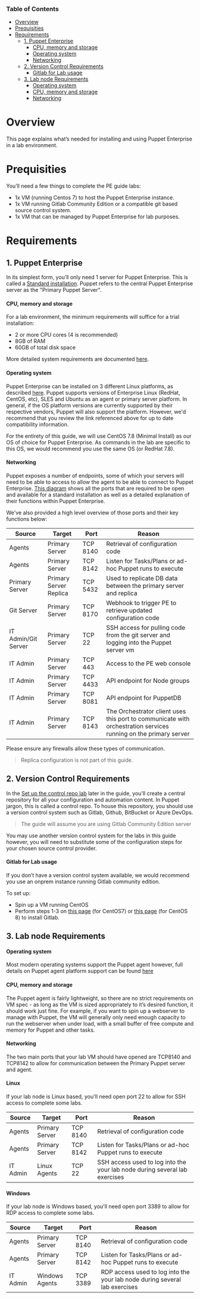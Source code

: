 <div class="tocoutline">

### Table of Contents

<div class="toc">

- [Overview](#overview)
- [Prequisities](#prequisities)
- [Requirements](#requirements)
    - [1. Puppet Enterprise](#1-puppet-enterprise)
      - [CPU, memory and storage](#cpu-memory-and-storage)
      - [Operating system](#operating-system)
      - [Networking](#networking)
    - [2. Version Control Requirements](#2-version-control-requirements)
      - [Gitlab for Lab usage](#gitlab-for-lab-usage)
    - [3. Lab node Requirements](#3-lab-node-requirements)
      - [Operating system](#operating-system-1)
      - [CPU, memory and storage](#cpu-memory-and-storage-1)
      - [Networking](#networking-1)

</div>

</div>

# Overview

This page explains what’s needed for installing and using Puppet Enterprise in a lab environment.

# Prequisities

You’ll need a few things to complete the PE guide labs:

- 1x VM (running Centos 7) to host the Puppet Enterprise instance.
- 1x VM running Gitlab Community Edition or a compatible git based source control system.
- 1x VM that can be managed by Puppet Enterprise for lab purposes.

# Requirements
## 1. Puppet Enterprise 

In its simplest form, you’ll only need 1 server for Puppet Enterprise. This is called a <a href="https://puppet.com/docs/pe/latest/choosing_an_architecture.html#standard-installation" target="_blank">Standard installation</a>. Puppet refers to the central Puppet Enterprise server as the "Primary Puppet Server".

#### CPU, memory and storage

For a lab environment, the minimum requirements will suffice for a trial installation:

* 2 or more CPU cores (4 is recommended)
* 8GB of RAM
* 60GB of total disk space

More detailed system requirements are documented <a href="https://puppet.com/docs/pe/latest/hardware_requirements.html" target="_blank">here</a>.

#### Operating system

Puppet Enterprise can be installed on 3 different Linux platforms, as described <a href="https://puppet.com/docs/pe/latest/supported_operating_systems.html#supported_operating_systems_and_devices__puppet_master_platforms" target="_blank">here</a>. Puppet supports versions of Enterprise Linux (RedHat, CentOS, etc), SLES and Ubuntu as an agent or primary server platform. In general, if the OS platform versions are currently supported by their respective vendors, Puppet will also support the platform. However, we'd recommend that you review the link referenced above for up to date compatibility information.

For the entirety of this guide, we will use CentOS 7.8 (Minimal Install) as our OS of choice for Puppet Enterprise. As commands in the lab are specific to this OS, we would recommend you use the same OS (or RedHat 7.8).

#### Networking

Puppet exposes a number of endpoints, some of which your servers will need to be able to access to allow the agent to be able to connect to Puppet Enterprise. <a href="https://puppet.com/docs/pe/latest/system_configuration.html#firewall_standard" target="_blank">This diagram</a> shows all the ports that are required to be open and available for a standard installation as well as a detailed explanation of their functions within Puppet Enterprise.

We've also provided a high level overview of those ports and their key functions below:

| Source       | Target            |  Port         |    Reason                                                    |
| -----------  | -----------       |-------------    |-----------                                                   |
| Agents       | Primary Server | TCP 8140      | Retrieval of configuration code                              |
| Agents       | Primary Server | TCP 8142      | Listen for Tasks/Plans or ad-hoc Puppet runs to execute      |
| Primary Server     | Primary Server Replica | TCP 5432      | Used to replicate DB data between the primary server and replica  	                                |
| Git Server   | Primary Server | TCP 8170      | Webhook to trigger PE to retrieve updated configuration code |
| IT Admin/Git Server      | Primary Server | TCP 22      | SSH access for pulling code from the git server and logging into the Puppet server vm                                    |
| IT Admin     | Primary Server | TCP 443       | Access to the PE web console                                 |
| IT Admin     | Primary Server | TCP 4433      | API endpoint for Node groups                                 |
| IT Admin     | Primary Server | TCP 8081      | API endpoint for PuppetDB                                    |
| IT Admin     | Primary Server | TCP 8143      | The Orchestrator client uses this port to communicate with orchestration services running on the primary server                                   |


Please ensure any firewalls allow these types of communication.

>  Replica configuration is not part of this guide.


## 2. Version Control Requirements
In the <a href="https://kinners00.github.io/puppet-enterprise-guide/labs/lab-set-up-the-control-repo.html" target="_blank">Set up the control repo lab</a> later in the guide, you’ll create a central repository for all your configuration and automation content. In Puppet jargon, this is called a control repo. To house this repository, you should use a version control system such as Gitlab, Github, BitBucket or Azure DevOps. 

> The guide will assume you are using Gitlab Community Edition server

You may use another version control system for the labs in this guide however, you will need to substitute some of the configuration steps for your chosen source control provider. 


#### Gitlab for Lab usage

If you don’t have a version control system available, we would recommend you use an onprem instance running Gitlab community edition. 

To set up:

* Spin up a VM running CentOS 
* Perform steps 1-3 on <a href="https://about.gitlab.com/install/?version=ce#centos-7" target="_blank">this page</a> (for CentOS7) or <a href="https://about.gitlab.com/install/?version=ce#centos-8" target="_blank">this page</a> (for CentOS 8) to install Gitlab.

## 3. Lab node Requirements

#### Operating system

Most modern operating systems support the Puppet agent however, full details on Puppet agent platform support can be found <a href="https://puppet.com/docs/pe/latest/supported_operating_systems.html#supported_operating_systems_and_devices-supported-agent-platforms" target="_blank">here</a>

#### CPU, memory and storage

The Puppet agent is fairly lightweight, so there are no strict requirements on VM spec - as long as the VM is sized appropriately to it’s desired function, it should work just fine. For example, if you want to spin up a webserver to manage with Puppet, the VM will generally only need enough capacity to run the webserver when under load, with a small buffer of free compute and memory for Puppet and other tasks.

#### Networking

The two main ports that your lab VM should have opened are TCP8140 and TCP8142 to allow for communication between the Primary Puppet server and agent.

#### Linux
If your lab node is Linux based, you'll need open port 22 to allow for SSH access to complete some labs.

| Source       | Target             | Port          | Reason                                                                      |
| -----------  | -----------        |-----------    |-----------                                                                  |
| Agents       | Primary Server     | TCP 8140      | Retrieval of configuration code                                             |
| Agents       | Primary Server     | TCP 8142      | Listen for Tasks/Plans or ad-hoc Puppet runs to execute                     |
| IT Admin     | Linux Agents       | TCP 22        | SSH access used to log into the your lab node during several lab exercises  |


#### Windows
If your lab node is Windows based, you'll need open port 3389 to allow for RDP access to complete some labs.


| Source       | Target             | Port          | Reason                                                                      |
| -----------  | -----------        |-----------    |-----------                                                                  |
| Agents       | Primary Server     | TCP 8140      | Retrieval of configuration code                                             |
| Agents       | Primary Server     | TCP 8142      | Listen for Tasks/Plans or ad-hoc Puppet runs to execute                     |
| IT Admin     | Windows Agents     | TCP 3389      | RDP access used to log into the your lab node during several lab exercises  |

